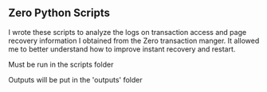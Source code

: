 ## Zero Python Scripts

 I wrote these scripts to analyze the logs on transaction access and page recovery information I obtained from the Zero transaction manger. It allowed me to better understand how to improve instant recovery and restart.

Must be run in the scripts folder

Outputs will be put in the 'outputs' folder

